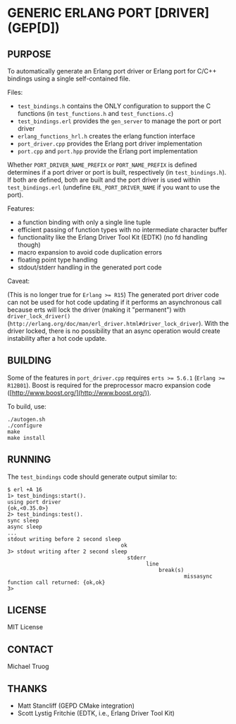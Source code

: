 # GENERIC ERLANG PORT \[DRIVER\] (GEP[D])

## PURPOSE

To automatically generate an Erlang port driver or Erlang port
for C/C++ bindings using a single self-contained file.


Files:

* `test_bindings.h` contains the ONLY configuration to support the C functions
  (in `test_functions.h` and `test_functions.c`)
* `test_bindings.erl` provides the `gen_server` to manage the port or
  port driver
* `erlang_functions_hrl.h` creates the erlang function interface
* `port_driver.cpp` provides the Erlang port driver implementation
* `port.cpp` and `port.hpp` provide the Erlang port implementation

Whether `PORT_DRIVER_NAME_PREFIX` or `PORT_NAME_PREFIX` is defined determines
if a port driver or port is built, respectively (in `test_bindings.h`).
If both are defined, both are built and the port driver is used within
`test_bindings.erl` (undefine `ERL_PORT_DRIVER_NAME` if you want to use
the port).


Features:

* a function binding with only a single line tuple
* efficient passing of function types with no intermediate character buffer
* functionality like the Erlang Driver Tool Kit (EDTK) (no fd handling though)
* macro expansion to avoid code duplication errors
* floating point type handling
* stdout/stderr handling in the generated port code


Caveat:

(This is no longer true for `Erlang >= R15`)
The generated port driver code can not be used for hot code updating
if it performs an asynchronous call because erts will lock the driver
(making it "permanent") with `driver_lock_driver()`
(`http://erlang.org/doc/man/erl_driver.html#driver_lock_driver`).
With the driver locked, there is no possibility that an async
operation would create instability after a hot code update.


## BUILDING

Some of the features in `port_driver.cpp` requires
`erts >= 5.6.1` (`Erlang >= R12B01`).
Boost is required for the preprocessor macro expansion code
([http://www.boost.org/](http://www.boost.org/)).

To build, use:

    ./autogen.sh
    ./configure
    make
    make install

## RUNNING

The `test_bindings` code should generate output similar to:

    $ erl +A 16
    1> test_bindings:start().
    using port driver
    {ok,<0.35.0>}
    2> test_bindings:test().
    sync sleep
    async sleep
    ...
    stdout writing before 2 second sleep
                                        ok
    3> stdout writing after 2 second sleep
                                          stderr
                                                line
                                                    break(s)
                                                            missasync function call returned: {ok,ok}
    3> 


## LICENSE

MIT License


## CONTACT

Michael Truog <mjtruog at gmail dot com>


## THANKS

* Matt Stancliff (GEPD CMake integration)
* Scott Lystig Fritchie (EDTK, i.e., Erlang Driver Tool Kit)

